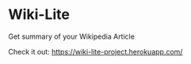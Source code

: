 # Wiki-Lite

Get summary of your Wikipedia Article

Check it out: https://wiki-lite-project.herokuapp.com/
